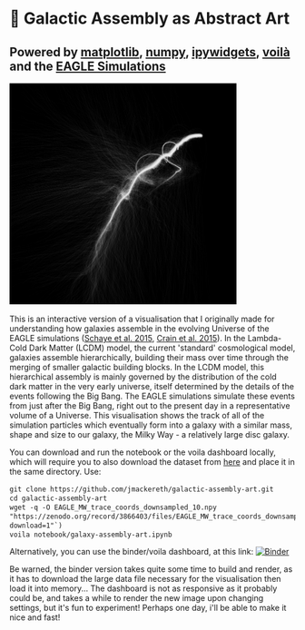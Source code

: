 #  🌌 Galactic Assembly as Abstract Art

## Powered by [matplotlib](https://matplotlib.org), [numpy](https://numpy.org), [ipywidgets](https://github.com/jupyter-widgets/ipywidgets), [voilà](https://github.com/voila-dashboards/voila) and the [EAGLE Simulations](http://eagle.strw.leidenuniv.nl)

<img src="img/demo.png" width="400px">

This is an interactive version of a visualisation that I originally made for understanding how galaxies assemble in the evolving Universe of the EAGLE simulations ([Schaye et al. 2015](https://ui.adsabs.harvard.edu/abs/2015MNRAS.446..521S/abstract), [Crain et al. 2015](https://ui.adsabs.harvard.edu/abs/2015MNRAS.450.1937C/abstract)). In the Lambda-Cold Dark Matter (LCDM) model, the current 'standard' cosmological model, galaxies assemble hierarchically, building their mass over time through the merging of smaller galactic building blocks. In the LCDM model, this hierarchical assembly is mainly governed by the distribution of the cold dark matter in the very early universe, itself determined by the details of the events following the Big Bang. The EAGLE simulations simulate these events from just after the Big Bang, right out to the present day in a representative volume of a Universe. This visualisation shows the track of all of the simulation particles which eventually form into a galaxy with a similar mass, shape and size to our galaxy, the Milky Way - a relatively large disc galaxy. 

You can download and run the notebook or the voila dashboard locally, which will require you to also download the dataset from [here](https://zenodo.org/record/3866403/files/EAGLE_MW_trace_coords_downsampled_10.npy?download=1) and place it in the same directory. Use:
```
git clone https://github.com/jmackereth/galactic-assembly-art.git
cd galactic-assembly-art
wget -q -O EAGLE_MW_trace_coords_downsampled_10.npy "https://zenodo.org/record/3866403/files/EAGLE_MW_trace_coords_downsampled_10.npy?download=1"`)
voila notebook/galaxy-assembly-art.ipynb
```

Alternatively, you can use the binder/voila dashboard, at this link: [![Binder](https://mybinder.org/badge_logo.svg)](https://mybinder.org/v2/gh/jmackereth/galactic-assembly-art/master?urlpath=%2Fvoila%2Frender%2Fnotebook%2Fgalaxy-assembly-art.ipynb)

Be warned, the binder version takes quite some time to build and render, as it has to download the large data file necessary for the visualisation then load it into memory... The dashboard is not as responsive as it probably could be, and takes a while to render the new image upon changing settings, but it's fun to experiment! Perhaps one day, i'll be able to make it nice and fast!
